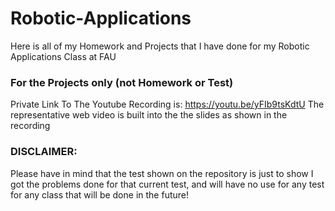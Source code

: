 # Robotic-Applications

Here is all of my Homework and Projects that I have done for my Robotic Applications Class at FAU
### For the Projects only (not Homework or Test)
Private Link To The Youtube Recording is: https://youtu.be/yFIb9tsKdtU
The representative web video is built into the the slides as shown in the recording
### DISCLAIMER:
Please have in mind that the test shown on the repository is just to show I got the problems done for that current test, and will have no use for any test for any class that will be done in the future!
